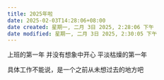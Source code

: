 ```yaml
---
title: 2025年啦
date: 2025-02-03T14:28:06+08:00
date created: 星期一, 二月 3日 2025, 2:28:06 下午
date modified: 星期一, 二月 3日 2025, 2:30:05 下午
---
```

上班的第一年
并没有想象中开心
平淡枯燥的第一年

具体工作不能说，是一个之前从未想过去的地方吧








